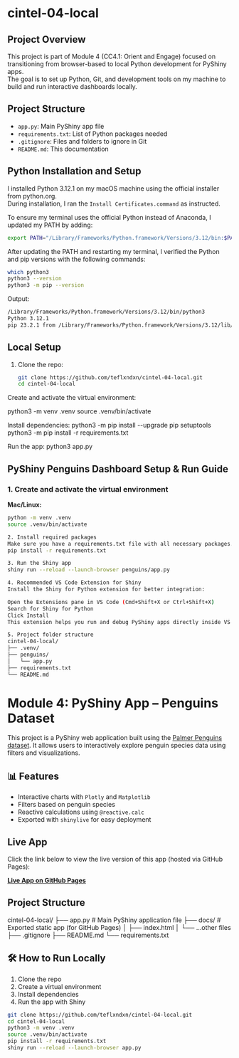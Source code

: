 # cintel-04-local

## Project Overview

This project is part of Module 4 (CC4.1: Orient and Engage) focused on transitioning from browser-based to local Python development for PyShiny apps.  
The goal is to set up Python, Git, and development tools on my machine to build and run interactive dashboards locally.

## Project Structure

- `app.py`: Main PyShiny app file  
- `requirements.txt`: List of Python packages needed  
- `.gitignore`: Files and folders to ignore in Git  
- `README.md`: This documentation

## Python Installation and Setup

I installed Python 3.12.1 on my macOS machine using the official installer from python.org.  
During installation, I ran the `Install Certificates.command` as instructed.

To ensure my terminal uses the official Python instead of Anaconda, I updated my PATH by adding:

```bash
export PATH="/Library/Frameworks/Python.framework/Versions/3.12/bin:$PATH"
```
After updating the PATH and restarting my terminal, I verified the Python and pip versions with the following commands:
```bash
which python3
python3 --version
python3 -m pip --version
```
Output:
```bash
/Library/Frameworks/Python.framework/Versions/3.12/bin/python3
Python 3.12.1
pip 23.2.1 from /Library/Frameworks/Python.framework/Versions/3.12/lib/python3.12/site-packages/pip (python 3.12)
```
## Local Setup

1. Clone the repo:
   ```bash
   git clone https://github.com/teflxndxn/cintel-04-local.git
   cd cintel-04-local

Create and activate the virtual environment:

python3 -m venv .venv
source .venv/bin/activate

Install dependencies:
python3 -m pip install --upgrade pip setuptools
python3 -m pip install -r requirements.txt

Run the app:
python3 app.py

## PyShiny Penguins Dashboard Setup & Run Guide

### 1. Create and activate the virtual environment

**Mac/Linux:**
```bash
python -m venv .venv
source .venv/bin/activate

2. Install required packages
Make sure you have a requirements.txt file with all necessary packages. Then run:
pip install -r requirements.txt

3. Run the Shiny app
shiny run --reload --launch-browser penguins/app.py

4. Recommended VS Code Extension for Shiny
Install the Shiny for Python extension for better integration:

Open the Extensions pane in VS Code (Cmd+Shift+X or Ctrl+Shift+X)
Search for Shiny for Python
Click Install
This extension helps you run and debug PyShiny apps directly inside VS Code.

5. Project folder structure
cintel-04-local/
├── .venv/
├── penguins/
│   └── app.py
├── requirements.txt
└── README.md
```
# Module 4: PyShiny App – Penguins Dataset

This project is a PyShiny web application built using the [Palmer Penguins dataset](https://allisonhorst.github.io/palmerpenguins/). It allows users to interactively explore penguin species data using filters and visualizations.

## 📊 Features

- Interactive charts with `Plotly` and `Matplotlib`
- Filters based on penguin species
- Reactive calculations using `@reactive.calc`
- Exported with `shinylive` for easy deployment

## Live App

Click the link below to view the live version of this app (hosted via GitHub Pages):

**[Live App on GitHub Pages]( https://teflxndxn.github.io/cintel-04-local/)**

##  Project Structure
cintel-04-local/
├── app.py # Main PyShiny application file
├── docs/ # Exported static app (for GitHub Pages)
│ ├── index.html
│ └── ...other files
├── .gitignore
├── README.md
└── requirements.txt

## 🛠️ How to Run Locally

1. Clone the repo  
2. Create a virtual environment  
3. Install dependencies  
4. Run the app with Shiny

```bash
git clone https://github.com/teflxndxn/cintel-04-local.git
cd cintel-04-local
python3 -m venv .venv
source .venv/bin/activate
pip install -r requirements.txt
shiny run --reload --launch-browser app.py


